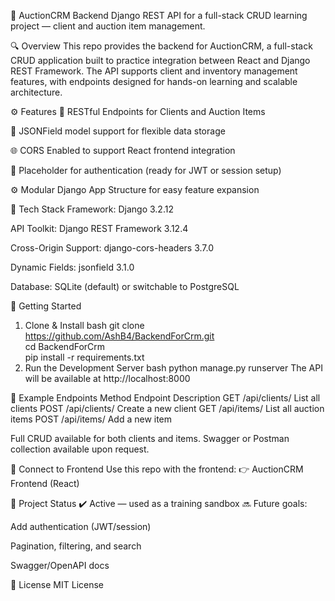 🧾 AuctionCRM Backend
Django REST API for a full-stack CRUD learning project — client and auction item management.

🔍 Overview
This repo provides the backend for AuctionCRM, a full-stack CRUD application built to practice integration between React and Django REST Framework. The API supports client and inventory management features, with endpoints designed for hands-on learning and scalable architecture.

⚙️ Features
🔁 RESTful Endpoints for Clients and Auction Items

🧩 JSONField model support for flexible data storage

🌐 CORS Enabled to support React frontend integration

🔐 Placeholder for authentication (ready for JWT or session setup)

⚙️ Modular Django App Structure for easy feature expansion

🧰 Tech Stack
Framework: Django 3.2.12

API Toolkit: Django REST Framework 3.12.4

Cross-Origin Support: django-cors-headers 3.7.0

Dynamic Fields: jsonfield 3.1.0

Database: SQLite (default) or switchable to PostgreSQL

🚀 Getting Started
1. Clone & Install
bash
git clone https://github.com/AshB4/BackendForCrm.git  
cd BackendForCrm  
pip install -r requirements.txt  
2. Run the Development Server
bash
python manage.py runserver
The API will be available at http://localhost:8000

📁 Example Endpoints
Method	Endpoint	Description
GET	/api/clients/	List all clients
POST	/api/clients/	Create a new client
GET	/api/items/	List all auction items
POST	/api/items/	Add a new item

Full CRUD available for both clients and items. Swagger or Postman collection available upon request.

🔗 Connect to Frontend
Use this repo with the frontend:
👉 AuctionCRM Frontend (React)

📌 Project Status
✔️ Active — used as a training sandbox
🔜 Future goals:

Add authentication (JWT/session)

Pagination, filtering, and search

Swagger/OpenAPI docs

📄 License
MIT License
